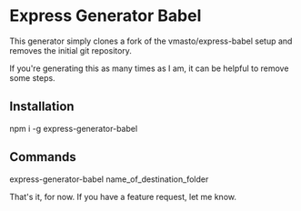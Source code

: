 # Express Generator Babel

This generator simply clones a fork of the vmasto/express-babel setup and removes the initial git repository.

If you're generating this as many times as I am, it can be helpful to remove some steps.

## Installation

npm i -g express-generator-babel

## Commands

express-generator-babel name_of_destination_folder

That's it, for now. If you have a feature request, let me know.
